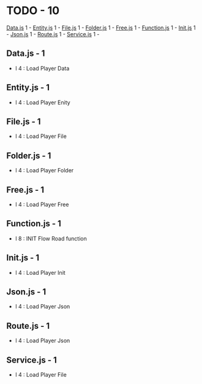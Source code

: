 # TODO - 10

 [Data.js](#file0) 1 - 
 [Entity.js](#file1) 1 - 
 [File.js](#file2) 1 - 
 [Folder.js](#file3) 1 - 
 [Free.js](#file4) 1 - 
 [Function.js](#file5) 1 - 
 [Init.js](#file6) 1 - 
 [Json.js](#file7) 1 - 
 [Route.js](#file8) 1 - 
 [Service.js](#file9) 1 - 


## Data.js - 1
- l 4 : Load Player Data


## Entity.js - 1
- l 4 : Load Player Enity


## File.js - 1
- l 4 : Load Player File


## Folder.js - 1
- l 4 : Load Player Folder


## Free.js - 1
- l 4 : Load Player Free


## Function.js - 1
- l 8 : INIT Flow Road function


## Init.js - 1
- l 4 : Load Player Init


## Json.js - 1
- l 4 : Load Player Json


## Route.js - 1
- l 4 : Load Player Json


## Service.js - 1
- l 4 : Load Player File

